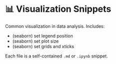 # 📊 Visualization Snippets

Common visualization in data analysis. Includes:

- (seaborn) set legend position
- (seaborn) set plot size
- (seaborn) set grids and xticks

Each file is a self-contained `.md` or `.ipynb` snippet.
